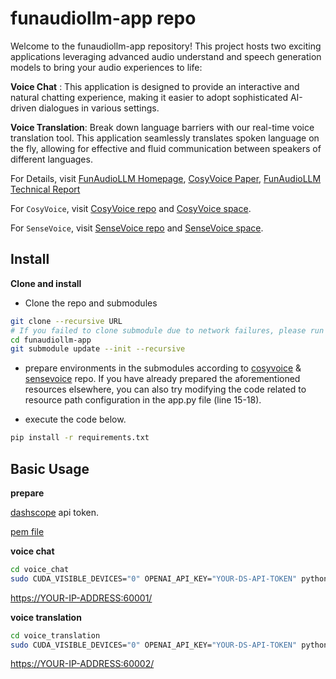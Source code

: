 # funaudiollm-app repo

Welcome to the funaudiollm-app repository! This project hosts two exciting applications leveraging advanced audio understand and speech generation models to bring your audio experiences to life:

**Voice Chat** :  This application is designed to provide an interactive and natural chatting experience, making it easier to adopt sophisticated AI-driven dialogues in various settings.

**Voice Translation**: Break down language barriers with our real-time voice translation tool. This application seamlessly translates spoken language on the fly, allowing for effective and fluid communication between speakers of different languages.

For Details, visit [FunAudioLLM Homepage](https://fun-audio-llm.github.io/), [CosyVoice Paper](https://fun-audio-llm.github.io/pdf/CosyVoice_v1.pdf), [FunAudioLLM Technical Report](https://fun-audio-llm.github.io/pdf/FunAudioLLM.pdf)

For `CosyVoice`, visit [CosyVoice repo](https://github.com/FunAudioLLM/CosyVoice) and [CosyVoice space](https://www.modelscope.cn/studios/iic/CosyVoice-300M).

For `SenseVoice`, visit [SenseVoice repo](https://github.com/FunAudioLLM/SenseVoice) and [SenseVoice space](https://www.modelscope.cn/studios/iic/SenseVoice).

## Install

**Clone and install**

- Clone the repo and submodules

``` sh
git clone --recursive URL
# If you failed to clone submodule due to network failures, please run following command until success
cd funaudiollm-app
git submodule update --init --recursive
```

- prepare environments in the submodules according to [cosyvoice](https://github.com/FunAudioLLM/CosyVoice) & [sensevoice](https://github.com/FunAudioLLM/SenseVoice) repo. If you have already prepared the aforementioned resources elsewhere, you can also try modifying the code related to resource path configuration in the app.py file (line 15-18).

- execute the code below.

``` sh
pip install -r requirements.txt
```

## Basic Usage

**prepare**

[dashscope](https://platform.openai.com/) api token.

[pem file](https://blog.csdn.net/liuchenbaidu/article/details/136722001)

**voice chat**

``` sh
cd voice_chat
sudo CUDA_VISIBLE_DEVICES="0" OPENAI_API_KEY="YOUR-DS-API-TOKEN" python app.py >> ./log.txt
```

<https://YOUR-IP-ADDRESS:60001/>

**voice translation**

``` sh
cd voice_translation
sudo CUDA_VISIBLE_DEVICES="0" OPENAI_API_KEY="YOUR-DS-API-TOKEN" python app.py >> ./log.txt
```

<https://YOUR-IP-ADDRESS:60002/>

